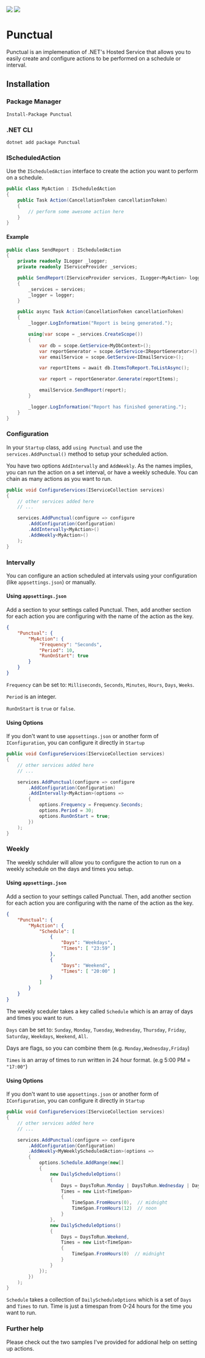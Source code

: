 [![](https://img.shields.io/nuget/v/Punctual.svg)](https://www.nuget.org/packages/Punctual) [![](https://img.shields.io/nuget/vpre/Punctual.svg)](https://www.nuget.org/packages/Punctual)

# Punctual
Punctual is an implemenation of .NET's Hosted Service that allows you to easily create and configure actions to be performed on a schedule or interval.

## Installation
### Package Manager
`Install-Package Punctual`

### .NET CLI
`dotnet add package Punctual`

### IScheduledAction
Use the `IScheduledAction` interface to create the action you want to perform on a schedule.

```csharp
public class MyAction : IScheduledAction
{
    public Task Action(CancellationToken cancellationToken)
    {
		// perform some awesome action here
    }
}
```

#### Example

```csharp
public class SendReport : IScheduledAction
{
	private readonly ILogger _logger;
	private readonly IServiceProvider _services;

	public SendReport(IServiceProvider services, ILogger<MyAction> logger)
	{
		_services = services;
		_logger = logger;
	}

    public async Task Action(CancellationToken cancellationToken)
    {
		_logger.LogInformation("Report is being generated.");

		using(var scope = _services.CreateScope())
		{
			var db = scope.GetService<MyDbContext>();
			var reportGenerator = scope.GetService<IReportGenerator>();
			var emailService = scope.GetServive<IEmailService>();

			var reportItems = await db.ItemsToReport.ToListAsync();

			var report = reportGenerator.Generate(reportItems);

			emailService.SendReport(report);
		}

		_logger.LogInformation("Report has finished generating.");
    }
}
```

### Configuration
In your `Startup` class, add `using Punctual` and use the `services.AddPunctual()` method to setup your scheduled action.

You have two options `AddIntervally` and `AddWeekly`. As the names implies, you can run the action on a set interval, or have a weekly schedule. You can chain as many actions as you want to run.

```csharp
public void ConfigureServices(IServiceCollection services)
{
	// other services added here
	// ...

    services.AddPunctual(configure => configure
        .AddConfiguration(Configuration)
        .AddIntervally<MyAction>()
        .AddWeekly<MyAction>()
    );
}
```

### Intervally
You can configure an action scheduled at intervals using your configuration (like `appsettings.json`) or manually.

#### Using `appsettings.json`
Add a section to your settings called Punctual. Then, add another section for each action you are configuring with the name of the action as the key.

```json
{
	"Punctual": {
		"MyAction": {
			"Frequency": "Seconds",
			"Period": 10,
			"RunOnStart": true
		}	
	}
}
```

`Frequency` can be set to: `Milliseconds`, `Seconds`, `Minutes`, `Hours`, `Days`, `Weeks`.

`Period` is an integer.

`RunOnStart` is `true` or `false`.

#### Using Options
If you don't want to use `appsettings.json` or another form of `IConfiguration`, you can configure it directly in `Startup`

```csharp
public void ConfigureServices(IServiceCollection services)
{
	// other services added here
	// ...

    services.AddPunctual(configure => configure
        .AddConfiguration(Configuration)
        .AddIntervally<MyAction>(options =>
		{
			options.Frequency = Frequency.Seconds;
			options.Period = 30;
			options.RunOnStart = true;
		})
    );
}
```

### Weekly
The weekly schduler will allow you to configure the action to run on a weekly schedule on the days and times you setup. 

#### Using `appsettings.json`
Add a section to your settings called Punctual. Then, add another section for each action you are configuring with the name of the action as the key.

```json
{
	"Punctual": {
		"MyAction": {
			"Schedule": [
				{
					"Days": "Weekdays",
					"Times": [ "23:59" ]
				},
				{
					"Days": "Weekend",
					"Times": [ "20:00" ]
				}
			]
		}
	}
}
```

The weekly sceduler takes a key called `Schedule` which is an array of days and times you want to run.

`Days` can be set to: `Sunday`, `Monday`, `Tuesday`, `Wednesday`, `Thursday`, `Friday`, `Saturday`, `Weekdays`, `Weekend`, `All`.

Days are flags, so you can combine them (e.g. `Monday,Wednesday,Friday`)

`Times` is an array of times to run written in 24 hour format. (e.g 5:00 PM = `"17:00"`)

#### Using Options
If you don't want to use `appsettings.json` or another form of `IConfiguration`, you can configure it directly in `Startup`

```csharp
public void ConfigureServices(IServiceCollection services)
{
	// other services added here
	// ...

    services.AddPunctual(configure => configure
        .AddConfiguration(Configuration)
        .AddWeekly<MyWeeklyScheduledAction>(options =>
        {
            options.Schedule.AddRange(new[]
            {
                new DailyScheduleOptions()
                {
                    Days = DaysToRun.Monday | DaysToRun.Wednesday | DaysToRun.Friday,
                    Times = new List<TimeSpan>
                    {
                        TimeSpan.FromHours(0),  // midnight
                        TimeSpan.FromHours(12)  // noon
                    }
                },
                new DailyScheduleOptions()
                {
                    Days = DaysToRun.Weekend,
                    Times = new List<TimeSpan>
                    {
                        TimeSpan.FromHours(0)  // midnight
                    }
                }
            });
        })
    );
}
```

`Schedule` takes a collection of `DailyScheduleOptions` which is a set of `Days` and `Times` to run. Time is just a timespan from 0-24 hours for the time you want to run.

### Further help

Please check out the two samples I've provided for addional help on setting up actions.